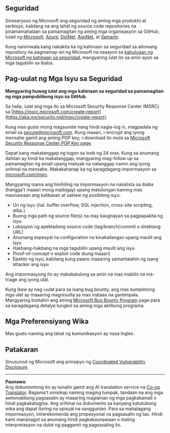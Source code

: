 <!--
CO_OP_TRANSLATOR_METADATA:
{
  "original_hash": "57f14126c1c6add76b3aef3844dfe4e3",
  "translation_date": "2025-09-04T01:02:09+00:00",
  "source_file": "SECURITY.md",
  "language_code": "tl"
}
-->
## Seguridad

Sineseryoso ng Microsoft ang seguridad ng aming mga produkto at serbisyo, kabilang na ang lahat ng source code repositories na pinamamahalaan sa pamamagitan ng aming mga organisasyon sa GitHub, tulad ng [Microsoft](https://github.com/Microsoft), [Azure](https://github.com/Azure), [DotNet](https://github.com/dotnet), [AspNet](https://github.com/aspnet), at [Xamarin](https://github.com/xamarin).

Kung naniniwala kang nakakita ka ng kahinaan sa seguridad sa alinmang repository na pagmamay-ari ng Microsoft na naaayon sa [kahulugan ng Microsoft ng kahinaan sa seguridad](https://aka.ms/security.md/definition), mangyaring iulat ito sa amin ayon sa mga tagubilin sa ibaba.

## Pag-uulat ng Mga Isyu sa Seguridad

**Mangyaring huwag iulat ang mga kahinaan sa seguridad sa pamamagitan ng mga pampublikong isyu sa GitHub.**

Sa halip, iulat ang mga ito sa Microsoft Security Response Center (MSRC) sa [https://msrc.microsoft.com/create-report](https://aka.ms/security.md/msrc/create-report).

Kung mas gusto mong magsumite nang hindi nagla-log in, magpadala ng email sa [secure@microsoft.com](mailto:secure@microsoft.com). Kung maaari, i-encrypt ang iyong mensahe gamit ang aming PGP key; i-download ito mula sa [Microsoft Security Response Center PGP Key page](https://aka.ms/security.md/msrc/pgp).

Dapat kang makatanggap ng tugon sa loob ng 24 oras. Kung sa anumang dahilan ay hindi ka makatanggap, mangyaring mag-follow up sa pamamagitan ng email upang matiyak na natanggap namin ang iyong orihinal na mensahe. Makakahanap ka ng karagdagang impormasyon sa [microsoft.com/msrc](https://www.microsoft.com/msrc).

Mangyaring isama ang hinihiling na impormasyon na nakalista sa ibaba (hangga't maaari mong maibigay) upang matulungan kaming mas maunawaan ang kalikasan at saklaw ng posibleng isyu:

  * Uri ng isyu (hal. buffer overflow, SQL injection, cross-site scripting, atbp.)
  * Buong mga path ng source file(s) na may kaugnayan sa pagpapakita ng isyu
  * Lokasyon ng apektadong source code (tag/branch/commit o direktang URL)
  * Anumang espesyal na configuration na kinakailangan upang maulit ang isyu
  * Hakbang-hakbang na mga tagubilin upang maulit ang isyu
  * Proof-of-concept o exploit code (kung maaari)
  * Epekto ng isyu, kabilang kung paano maaaring samantalahin ng isang attacker ang isyu

Ang impormasyong ito ay makakatulong sa amin na mas mabilis na ma-triage ang iyong ulat.

Kung ikaw ay nag-uulat para sa isang bug bounty, ang mas kumpletong mga ulat ay maaaring magresulta sa mas mataas na gantimpala. Mangyaring bisitahin ang aming [Microsoft Bug Bounty Program](https://aka.ms/security.md/msrc/bounty) page para sa karagdagang detalye tungkol sa aming mga aktibong programa.

## Mga Preferensiyang Wika

Mas gusto naming ang lahat ng komunikasyon ay nasa Ingles.

## Patakaran

Sinusunod ng Microsoft ang prinsipyo ng [Coordinated Vulnerability Disclosure](https://aka.ms/security.md/cvd).

---

**Paunawa**:  
Ang dokumentong ito ay isinalin gamit ang AI translation service na [Co-op Translator](https://github.com/Azure/co-op-translator). Bagama't sinisikap naming maging tumpak, tandaan na ang mga awtomatikong pagsasalin ay maaaring maglaman ng mga pagkakamali o hindi pagkakatugma. Ang orihinal na dokumento sa kanyang katutubong wika ang dapat ituring na opisyal na sanggunian. Para sa mahalagang impormasyon, inirerekomenda ang propesyonal na pagsasalin ng tao. Hindi kami mananagot sa anumang hindi pagkakaunawaan o maling interpretasyon na dulot ng paggamit ng pagsasaling ito.